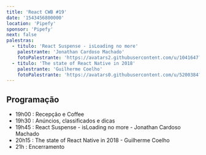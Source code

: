 ```yaml
---
title: 'React CWB #19'
date: '1543456800000'
location: 'Pipefy'
sponsor: 'Pipefy'
next: false
palestras:
  - titulo: 'React Suspense - isLoading no more'
    palestrante: 'Jonathan Cardoso Machado'
    fotoPalestrante: 'https://avatars2.githubusercontent.com/u/1041647?s=400&v=4'
  - titulo: 'The state of React Native in 2018'
    palestrante: 'Guilherme Coelho'
    fotoPalestrante: 'https://avatars0.githubusercontent.com/u/5200384?s=400&v=4'
---
```


## Programação

- 19h00 : Recepção e Coffee
- 19h30 : Anúncios, classificados e dicas
- 19h45 : React Suspense - isLoading no more - Jonathan Cardoso Machado
- 20h15 : The state of React Native in 2018 - Guilherme Coelho
- 21h : Encerramento
